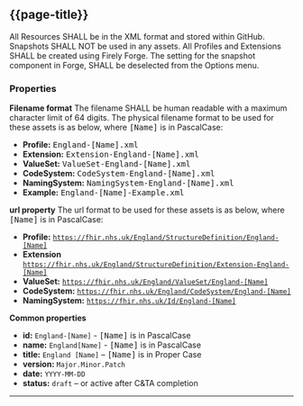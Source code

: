 ## {{page-title}}

All Resources SHALL be in the XML format and stored within GitHub. Snapshots SHALL NOT be used in any assets. All Profiles and Extensions SHALL be created using Firely Forge. The setting for the snapshot component in Forge, SHALL be deselected from the Options menu.

### Properties
**Filename format**
The filename SHALL be human readable with a maximum character limit of 64 digits. The physical filename format to be used for these assets is as below, where <samp>[Name]</samp> is in PascalCase:

- **Profile:** <samp>England-[Name].xml</samp>
- **Extension:** <samp>Extension-England-[Name].xml</samp>
- **ValueSet:** <samp>ValueSet-England-[Name].xml</samp>
- **CodeSystem:** <samp>CodeSystem-England-[Name].xml</samp>
- **NamingSystem:** <samp>NamingSystem-England-[Name].xml</samp>
- **Example:** <samp>England-[Name]-Example.xml</samp>


**url property**
The url format to be used for these assets is as below, where <samp>[Name]</samp> is in PascalCase: 
- **Profile:** <code>https://fhir.nhs.uk/England/StructureDefinition/England-[Name]</code>
- **Extension** <code>https://fhir.nhs.uk/England/StructureDefinition/Extension-England-[Name]</code>
- **ValueSet:** <code>https://fhir.nhs.uk/England/ValueSet/England-[Name]</code>
- **CodeSystem:** <code>https://fhir.nhs.uk/England/CodeSystem/England-[Name]</code>
- **NamingSystem:** <code>https://fhir.nhs.uk/Id/England-[Name]</code>


**Common properties** 

- **id:** <code>England-[Name]</code> - <samp>[Name]</samp> is in PascalCase
- **name:** <code>England[Name]</code> - <samp>[Name]</samp> is in PascalCase
- **title:** <code>England [Name]</code> – <samp>[Name]</samp> is in Proper Case
- **version:** <code>Major.Minor.Patch</code>
- **date:** <code>YYYY-MM-DD</code>
- **status:** <code>draft</code> – or active after C&TA completion

---
